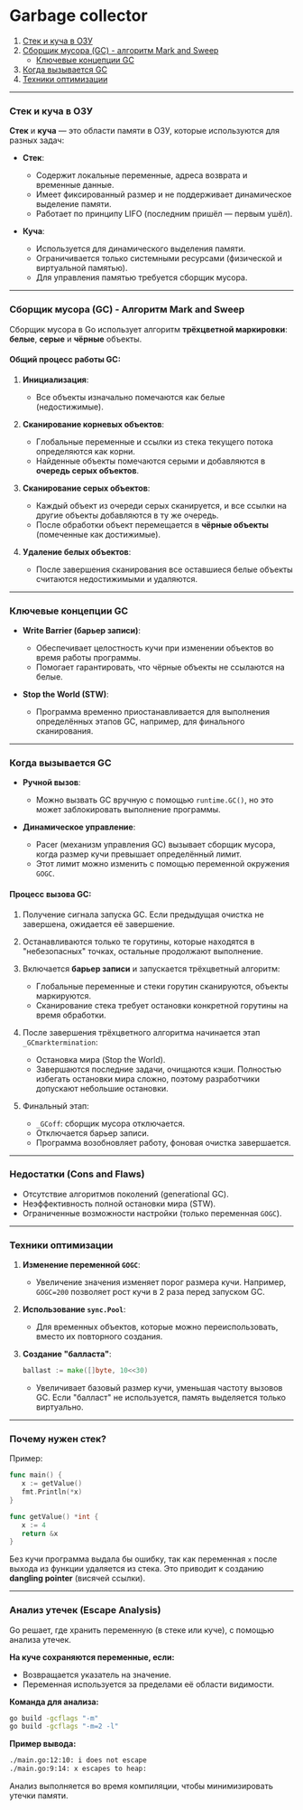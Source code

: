 # Garbage collector

1. [Стек и куча в ОЗУ](#стек-и-куча-в-озу)
2. [Сборщик мусора (GC) - алгоритм Mark and Sweep](#сборщик-мусора-gc---алгоритм-mark-and-sweep)
   - [Ключевые концепции GC](#ключевые-концепции-gc)
3. [Когда вызывается GC](#когда-вызывается-gc)
4. [Техники оптимизации](#техники-оптимизации)

---

### Стек и куча в ОЗУ

**Стек** и **куча** — это области памяти в ОЗУ, которые используются для разных задач:

- **Стек**:
  - Содержит локальные переменные, адреса возврата и временные данные.
  - Имеет фиксированный размер и не поддерживает динамическое выделение памяти.
  - Работает по принципу LIFO (последним пришёл — первым ушёл).

- **Куча**:
  - Используется для динамического выделения памяти.
  - Ограничивается только системными ресурсами (физической и виртуальной памятью).
  - Для управления памятью требуется сборщик мусора.

---

### Сборщик мусора (GC) - Алгоритм Mark and Sweep

Сборщик мусора в Go использует алгоритм **трёхцветной маркировки**: **белые**, **серые** и **чёрные** объекты.

#### Общий процесс работы GC:

1. **Инициализация**:
   - Все объекты изначально помечаются как белые (недостижимые).

2. **Сканирование корневых объектов**:
   - Глобальные переменные и ссылки из стека текущего потока определяются как корни.
   - Найденные объекты помечаются серыми и добавляются в **очередь серых объектов**.

3. **Сканирование серых объектов**:
   - Каждый объект из очереди серых сканируется, и все ссылки на другие объекты добавляются в ту же очередь.
   - После обработки объект перемещается в **чёрные объекты** (помеченные как достижимые).

4. **Удаление белых объектов**:
   - После завершения сканирования все оставшиеся белые объекты считаются недостижимыми и удаляются.

---

### Ключевые концепции GC

- **Write Barrier (барьер записи)**:
  - Обеспечивает целостность кучи при изменении объектов во время работы программы.
  - Помогает гарантировать, что чёрные объекты не ссылаются на белые.

- **Stop the World (STW)**:
  - Программа временно приостанавливается для выполнения определённых этапов GC, например, для финального сканирования.

---

### Когда вызывается GC

- **Ручной вызов**:
  - Можно вызвать GC вручную с помощью `runtime.GC()`, но это может заблокировать выполнение программы.

- **Динамическое управление**:
  - Pacer (механизм управления GC) вызывает сборщик мусора, когда размер кучи превышает определённый лимит.
  - Этот лимит можно изменить с помощью переменной окружения `GOGC`.

#### Процесс вызова GC:

1. Получение сигнала запуска GC. Если предыдущая очистка не завершена, ожидается её завершение.
2. Останавливаются только те горутины, которые находятся в "небезопасных" точках, остальные продолжают выполнение.
3. Включается **барьер записи** и запускается трёхцветный алгоритм:
   - Глобальные переменные и стеки горутин сканируются, объекты маркируются.
   - Сканирование стека требует остановки конкретной горутины на время обработки.

4. После завершения трёхцветного алгоритма начинается этап `_GCmarktermination`:
   - Остановка мира (Stop the World).
   - Завершаются последние задачи, очищаются кэши. Полностью избегать остановки мира сложно, поэтому разработчики допускают небольшие остановки.

5. Финальный этап:
   - `_GCoff`: сборщик мусора отключается.
   - Отключается барьер записи.
   - Программа возобновляет работу, фоновая очистка завершается.

---

### Недостатки (Cons and Flaws)

- Отсутствие алгоритмов поколений (generational GC).
- Неэффективность полной остановки мира (STW).
- Ограниченные возможности настройки (только переменная `GOGC`).

---

### Техники оптимизации

1. **Изменение переменной `GOGC`**:
   - Увеличение значения изменяет порог размера кучи. Например, `GOGC=200` позволяет рост кучи в 2 раза перед запуском GC.

2. **Использование `sync.Pool`**:
   - Для временных объектов, которые можно переиспользовать, вместо их повторного создания.

3. **Создание "балласта"**:
   ```go
   ballast := make([]byte, 10<<30)
   ```
   - Увеличивает базовый размер кучи, уменьшая частоту вызовов GC. Если "балласт" не используется, память выделяется только виртуально.

---

### Почему нужен стек?

Пример:
```go
func main() {
   x := getValue()
   fmt.Println(*x)
}

func getValue() *int {
   x := 4
   return &x
}
```

Без кучи программа выдала бы ошибку, так как переменная `x` после выхода из функции удаляется из стека. Это приводит к созданию **dangling pointer** (висячей ссылки).

---

### Анализ утечек (Escape Analysis)

Go решает, где хранить переменную (в стеке или куче), с помощью анализа утечек.

**На куче сохраняются переменные, если:**
- Возвращается указатель на значение.
- Переменная используется за пределами её области видимости.

**Команда для анализа:**
```bash
go build -gcflags "-m"
go build -gcflags "-m=2 -l"
```

**Пример вывода:**
```bash
./main.go:12:10: i does not escape
./main.go:9:14: x escapes to heap:
```

Анализ выполняется во время компиляции, чтобы минимизировать утечки памяти.